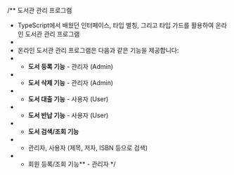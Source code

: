 /** 도서관 관리 프로그램
 * TypeScript에서 배웠던 인터페이스, 타입 별칭, 그리고 타입 가드를 활용하여 온라인 도서관 관리 프로그램
 *
 * 온라인 도서관 관리 프로그램은 다음과 같은 기능을 제공합니다:
 * - **도서 등록 기능** - 관리자 (Admin)
 * - **도서 삭제 기능** - 관리자 (Admin)
 * - **도서 대출 기능** - 사용자 (User)
 * - **도서 반납 기능** - 사용자 (User)
 * - **도서 검색/조회 기능**
 * - 관리자, 사용자 (제목, 저자, ISBN 등으로 검색)
 * - 회원 등록/조회 기능** - 관리자
 */